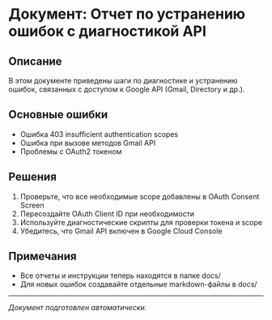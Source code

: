 # Документ: Отчет по устранению ошибок с диагностикой API

## Описание
В этом документе приведены шаги по диагностике и устранению ошибок, связанных с доступом к Google API (Gmail, Directory и др.).

## Основные ошибки
- Ошибка 403 insufficient authentication scopes
- Ошибка при вызове методов Gmail API
- Проблемы с OAuth2 токеном

## Решения
1. Проверьте, что все необходимые scope добавлены в OAuth Consent Screen
2. Пересоздайте OAuth Client ID при необходимости
3. Используйте диагностические скрипты для проверки токена и scope
4. Убедитесь, что Gmail API включен в Google Cloud Console

## Примечания
- Все отчеты и инструкции теперь находятся в папке docs/
- Для новых ошибок создавайте отдельные markdown-файлы в docs/

---

_Документ подготовлен автоматически._
